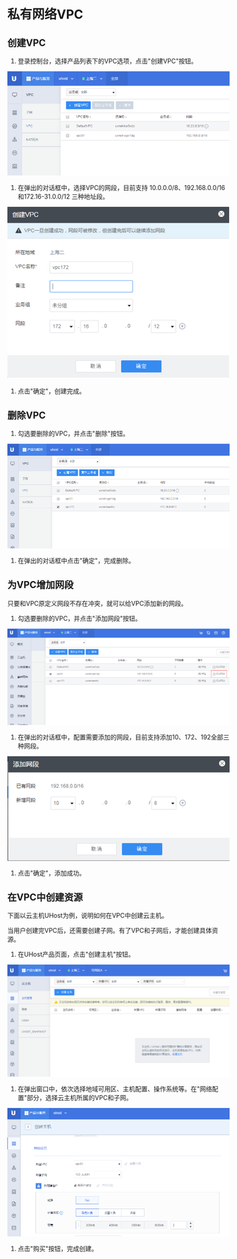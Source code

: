 # 私有网络VPC



## 创建VPC

1.  登录控制台，选择产品列表下的VPC选项，点击"创建VPC"按钮。

![image](/images/create_vpc01.png)

1.  在弹出的对话框中，选择VPC的网段，目前支持 10.0.0.0/8、192.168.0.0/16和172.16-31.0.0/12
    三种地址段。

![image](/images/create_vpc02.png)

1.  点击"确定"，创建完成。 

## 删除VPC

1.  勾选要删除的VPC，并点击"删除"按钮。

![image](/images/delete_vpc01.png)

1.  在弹出的对话框中点击"确定"，完成删除。 

## 为VPC增加网段

只要和VPC原定义网段不存在冲突，就可以给VPC添加新的网段。

1.  勾选要删除的VPC，并点击"添加网段"按钮。

![image](/images/add_vpc_addr01.png)

1.  在弹出的对话框中，配置需要添加的网段，目前支持添加10、172、192全部三种网段。

![image](/images/add_vpc_addr02.png)

1.  点击"确定"，添加成功。 

## 在VPC中创建资源

下面以云主机UHost为例，说明如何在VPC中创建云主机。

当用户创建完VPC后，还需要创建子网。有了VPC和子网后，才能创建具体资源。

1.  在UHost产品页面，点击"创建主机"按钮。

![image](/images/create_uhost01.png)

1.  在弹出窗口中，依次选择地域可用区、主机配置、操作系统等。在"网络配置"部分，选择云主机所属的VPC和子网。

![image](/images/create_uhost02.png)

1.  点击"购买"按钮，完成创建。
